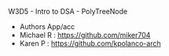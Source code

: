 W3D5 - Intro to DSA - PolyTreeNode

- Authors App/acc 
- Michael R : https://github.com/miker704
 - Karen P : https://github.com/kpolanco-arch
 